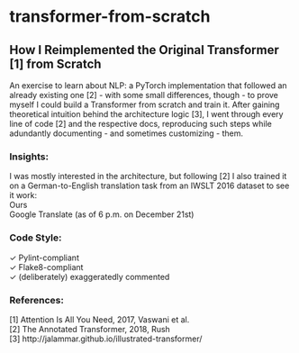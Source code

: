 # transformer-from-scratch
## How I Reimplemented the Original Transformer [1] from Scratch
An exercise to learn about NLP: a PyTorch implementation that followed an already existing one [2] - with some small differences, though - to prove myself I could build a Transformer from scratch and train it. After gaining theoretical intuition behind the architecture logic [3], I went through every line of code [2] and the respective docs, reproducing such steps while adundantly documenting - and sometimes customizing - them.

### Insights:
I was mostly interested in the architecture, but following [2] I also trained it on a German-to-English translation task from an IWSLT 2016 dataset to see it work:\
Ours\
Google Translate (as of 6 p.m. on December 21st)

### Code Style:
✓ Pylint-compliant\
✓ Flake8-compliant\
✓ (deliberately) exaggeratedly commented

### References:
[1] Attention Is All You Need, 2017, Vaswani et al.\
[2] The Annotated Transformer, 2018, Rush\
[3] http:<span>//jalammar.github.io</span>/illustrated-transformer/
